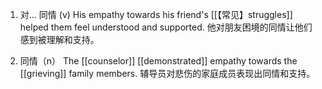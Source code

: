 1. 对... 同情 (v)
His empathy towards his friend's [[【常见】struggles]] helped them feel understood and supported.
他对朋友困境的同情让他们感到被理解和支持。

2. 同情（n）
The [[counselor]] [[demonstrated]] empathy towards the [[grieving]] family members.
辅导员对悲伤的家庭成员表现出同情和支持。